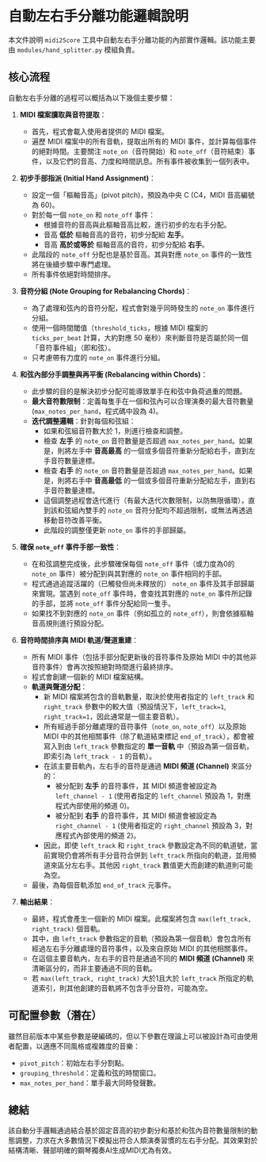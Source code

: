 # 自動左右手分離功能邏輯說明

本文件說明 `midi2Score` 工具中自動左右手分離功能的內部實作邏輯。該功能主要由 `modules/hand_splitter.py` 模組負責。

## 核心流程

自動左右手分離的過程可以概括為以下幾個主要步驟：

1.  **MIDI 檔案讀取與音符提取**：
    *   首先，程式會載入使用者提供的 MIDI 檔案。
    *   遍歷 MIDI 檔案中的所有音軌，提取出所有的 MIDI 事件，並計算每個事件的絕對時間。主要關注 `note_on`（音符開始）和 `note_off`（音符結束）事件，以及它們的音高、力度和時間訊息。所有事件被收集到一個列表中。

2.  **初步手部指派 (Initial Hand Assignment)**：
    *   設定一個「樞軸音高」(pivot pitch)，預設為中央 C (C4，MIDI 音高編號為 60)。
    *   對於每一個 `note_on` 和 `note_off` 事件：
        *   根據音符的音高與此樞軸音高比較，進行初步的左右手分配。
        *   音高 **低於** 樞軸音高的音符，初步分配給 **左手**。
        *   音高 **高於或等於** 樞軸音高的音符，初步分配給 **右手**。
    *   此階段的 `note_off` 分配也是基於音高。其與對應 `note_on` 事件的一致性將在後續步驟中專門處理。
    *   所有事件依絕對時間排序。

3.  **音符分組 (Note Grouping for Rebalancing Chords)**：
    *   為了處理和弦內的音符分配，程式會對幾乎同時發生的 `note_on` 事件進行分組。
    *   使用一個時間閾值（`threshold_ticks`，根據 MIDI 檔案的 `ticks_per_beat` 計算，大約對應 50 毫秒）來判斷音符是否屬於同一個「音符事件組」（即和弦）。
    *   只考慮帶有力度的 `note_on` 事件進行分組。

4.  **和弦內部分手調整與再平衡 (Rebalancing within Chords)**：
    *   此步驟的目的是解決初步分配可能導致單手在和弦中負荷過重的問題。
    *   **最大音符數限制**：定義每隻手在一個和弦內可以合理演奏的最大音符數量 (`max_notes_per_hand`，程式碼中設為 4)。
    *   **迭代調整邏輯**：針對每個和弦組：
        *   如果和弦組音符數大於 1，則進行檢查和調整。
        *   檢查 **左手** 的 `note_on` 音符數量是否超過 `max_notes_per_hand`。如果是，則將左手中 **音高最高** 的一個或多個音符重新分配給右手，直到左手音符數量達標。
        *   檢查 **右手** 的 `note_on` 音符數量是否超過 `max_notes_per_hand`。如果是，則將右手中 **音高最低** 的一個或多個音符重新分配給左手，直到右手音符數量達標。
        *   這個調整過程會迭代進行（有最大迭代次數限制，以防無限循環），直到該和弦組內雙手的 `note_on` 音符分配均不超過限制，或無法再透過移動音符改善平衡。
        *   此階段的調整僅更新 `note_on` 事件的手部歸屬。

5.  **確保 `note_off` 事件手部一致性**：
    *   在和弦調整完成後，此步驟確保每個 `note_off` 事件（或力度為0的 `note_on` 事件）被分配到與其對應的 `note_on` 事件相同的手部。
    *   程式通過追蹤活躍的（已觸發但尚未釋放的） `note_on` 事件及其手部歸屬來實現。當遇到 `note_off` 事件時，會查找其對應的 `note_on` 事件所記錄的手部，並將 `note_off` 事件分配給同一隻手。
    *   如果找不到對應的 `note_on` 事件（例如孤立的 `note_off`），則會依據樞軸音高規則進行預設分配。

6.  **音符時間排序與 MIDI 軌道/聲道重建**：
    *   所有 MIDI 事件（包括手部分配更新後的音符事件及原始 MIDI 中的其他非音符事件）會再次按照絕對時間進行最終排序。
    *   程式會創建一個新的 MIDI 檔案結構。
    *   **軌道與聲道分配**：
        *   新 MIDI 檔案將包含的音軌數量，取決於使用者指定的 `left_track` 和 `right_track` 參數中的較大值（預設情況下，`left_track=1`, `right_track=1`，因此通常是一個主要音軌）。
        *   所有經過手部分離處理的音符事件（`note_on`, `note_off`）以及原始 MIDI 中的其他相關事件（除了軌道結束標記 `end_of_track`），都會被寫入到由 `left_track` 參數指定的 **單一音軌** 中（預設為第一個音軌，即索引為 `left_track - 1` 的音軌）。
        *   在該主要音軌內，左右手的音符是通過 **MIDI 頻道 (Channel)** 來區分的：
            *   被分配到 **左手** 的音符事件，其 MIDI 頻道會被設定為 `left_channel - 1` (使用者指定的 `left_channel` 預設為 1，對應程式內部使用的頻道 0)。
            *   被分配到 **右手** 的音符事件，其 MIDI 頻道會被設定為 `right_channel - 1` (使用者指定的 `right_channel` 預設為 3，對應程式內部使用的頻道 2)。
        *   因此，即使 `left_track` 和 `right_track` 參數設定為不同的軌道號，當前實現仍會將所有手分音符合併到 `left_track` 所指向的軌道，並用頻道來區分左右手。其他因 `right_track` 數值更大而創建的軌道則可能為空。
    *   最後，為每個音軌添加 `end_of_track` 元事件。

7.  **輸出結果**：
    *   最終，程式會產生一個新的 MIDI 檔案。此檔案將包含 `max(left_track, right_track)` 個音軌。
    *   其中，由 `left_track` 參數指定的音軌（預設為第一個音軌）會包含所有經過左右手分離處理的音符事件，以及來自原始 MIDI 的其他相關事件。
    *   在這個主要音軌內，左右手的音符是通過不同的 **MIDI 頻道 (Channel)** 來清晰區分的，而非主要通過不同的音軌。
    *   若 `max(left_track, right_track)` 大於1且大於 `left_track` 所指定的軌道索引，則其他創建的音軌將不包含手分音符，可能為空。

## 可配置參數（潛在）

雖然目前版本中某些參數是硬編碼的，但以下參數在理論上可以被設計為可由使用者配置，以適應不同風格或複雜度的音樂：

*   `pivot_pitch`：初始左右手分割點。
*   `grouping_threshold`：定義和弦的時間窗口。
*   `max_notes_per_hand`：單手最大同時發聲數。

## 總結

該自動分手邏輯通過結合基於固定音高的初步劃分和基於和弦內音符數量限制的動態調整，力求在大多數情況下模擬出符合人類演奏習慣的左右手分配。其效果對於結構清晰、聲部明確的鋼琴獨奏AI生成MIDI尤為有效。
